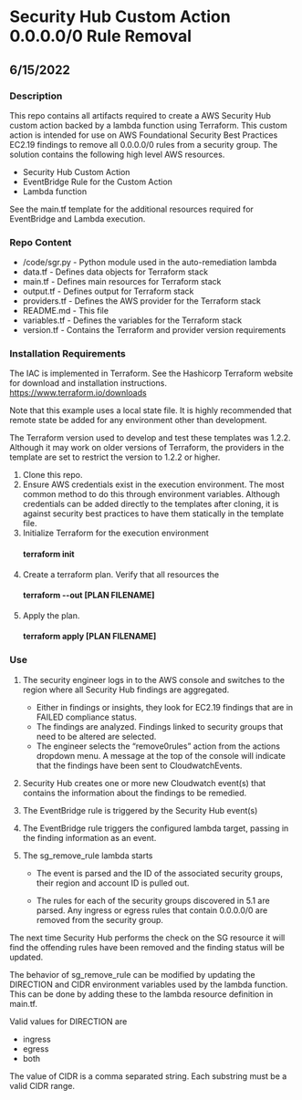 # Security Hub Custom Action 0.0.0.0/0 Rule Removal
## 6/15/2022

### Description
This repo contains all artifacts required to create a AWS Security Hub custom 
action backed by a lambda function using Terraform.  This custom action is 
intended for use on AWS Foundational Security Best Practices EC2.19 findings 
to remove all 0.0.0.0/0 rules from a security group.  The solution contains 
the following high level AWS resources.

- Security Hub Custom Action
- EventBridge Rule for the Custom Action
- Lambda function

See the main.tf template for the additional resources required for EventBridge
and Lambda execution.

### Repo Content
- /code/sgr.py - Python module used in the auto-remediation lambda
- data.tf  - Defines data objects for Terraform stack
- main.tf  - Defines main resources for Terraform stack 
- output.tf  - Defines output for Terraform stack
- providers.tf  - Defines the AWS provider for the Terraform stack
- README.md - This file
- variables.tf - Defines the variables for the Terraform stack
- version.tf - Contains the Terraform and provider version requirements


### Installation Requirements
The IAC is implemented in Terraform.  See the Hashicorp Terraform 
website for download and installation instructions.
https://www.terraform.io/downloads

Note that this example uses a local state file.  It is highly recommended that
remote state be added for any environment other than development.

The Terraform version used to develop and test these templates was 1.2.2. Although 
it may work on older versions of Terraform, the providers in the template are set to restrict
the version to 1.2.2 or higher.

1. Clone this repo. 
2. Ensure AWS credentials exist in the execution environment.  The most common 
   method to do this through environment variables.  Although credentials
      can be added directly to the templates after cloning, it is against security best
      practices to have them statically in the template file.
3. Initialize Terraform for the execution environment
   #### terraform init
4. Create a terraform plan. Verify that all resources the 
   #### terraform --out [PLAN FILENAME]
5. Apply the plan.
   #### terraform apply [PLAN FILENAME]


### Use
1. The security engineer logs in to the AWS console and switches to the region where all Security Hub findings are aggregated.
   - Either in findings or insights,  they look for EC2.19 findings that are in FAILED compliance status. 
   - The findings are analyzed.  Findings linked to security groups that need to be altered are selected. 
   - The engineer selects the “remove0rules” action from the  actions dropdown menu. A message at the top of the console will indicate that the findings have been sent to CloudwatchEvents.   


2. Security Hub creates one or more new Cloudwatch event(s) that contains the information about the findings to be remedied.

3. The EventBridge rule is triggered by the Security Hub event(s) 

4. The EventBridge rule triggers the configured lambda target, passing in the finding information as an event. 

5. The sg_remove_rule lambda starts 
   - The event is parsed and the ID of the associated security groups, their region and account ID is pulled out. 

   - The rules for each of the security groups discovered in 5.1 are parsed.  Any ingress or egress rules that contain  0.0.0.0/0 are removed from the security group. 

The next time Security Hub performs the check on the SG resource it will find the offending rules have been removed and 
the finding status will be updated. 

The behavior of sg_remove_rule can be modified by updating the DIRECTION and CIDR 
environment variables used by the lambda function.  This can be done by adding these to the lambda resource definition 
in main.tf. 

Valid values for DIRECTION are
- ingress 
- egress 
- both 

The value of CIDR is a comma separated string.  Each substring must be a valid CIDR range.   

 